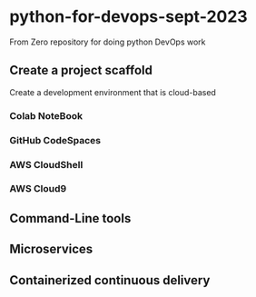 # python-for-devops-sept-2023
From Zero repository for doing python DevOps work 

## Create a project scaffold 

Create a development environment that is cloud-based
### Colab NoteBook
### GitHub CodeSpaces
### AWS CloudShell
### AWS Cloud9
  
## Command-Line tools 

## Microservices 

## Containerized continuous delivery
